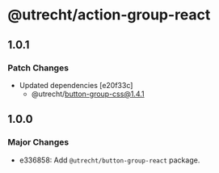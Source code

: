 # @utrecht/action-group-react

## 1.0.1

### Patch Changes

- Updated dependencies [e20f33c]
  - @utrecht/button-group-css@1.4.1

## 1.0.0

### Major Changes

- e336858: Add `@utrecht/button-group-react` package.
